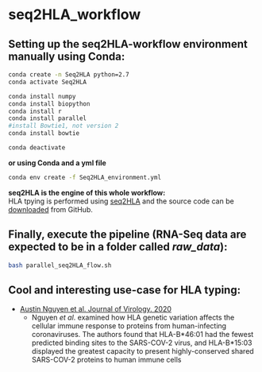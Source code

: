 # seq2HLA_workflow

## Setting up the seq2HLA-workflow environment manually using Conda: 

```bash
conda create -n Seq2HLA python=2.7
conda activate Seq2HLA

conda install numpy
conda install biopython
conda install r
conda install parallel
#install Bowtie1, not version 2
conda install bowtie

conda deactivate
```

**or using Conda and a yml file**

```bash
conda env create -f Seq2HLA_environment.yml
```

**seq2HLA is the engine of this whole workflow:<br>**
HLA tpying is performed using [seq2HLA](https://genomemedicine.biomedcentral.com/articles/10.1186/gm403) and the source code can be [downloaded](https://github.com/TRON-Bioinformatics/seq2HLA.git) from GitHub. 


## Finally, execute the pipeline (RNA-Seq data are expected to be in a folder called *raw_data*): 

```bash
bash parallel_seq2HLA_flow.sh
```

## Cool and interesting use-case for HLA typing:

* [Austin Nguyen et al. Journal of Virology. 2020](https://jvi.asm.org/content/early/2020/04/16/JVI.00510-20)
  * Nguyen *et al*. examined how HLA genetic variation affects the cellular immune response to proteins from human-infecting coronaviruses. The authors found that HLA-B\*46:01 had the fewest predicted binding sites to the SARS-COV-2 virus, and HLA-B\*15:03 displayed the greatest capacity to present highly-conserved shared SARS-COV-2 proteins to human immune cells
